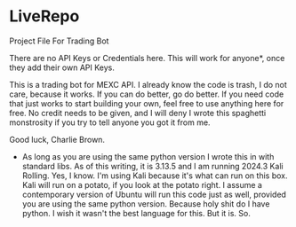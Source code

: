 # LiveRepo
Project File For Trading Bot

There are no API Keys or Credentials here.  This will work for anyone*, once they add their own API Keys.

This is a trading bot for MEXC API.  I already know the code is trash, I do not care, because it works.  If you can do better, go do better.  If you need code that just works to start building your own, feel free to use anything here for free.  No credit needs to be given, and I will deny I wrote this spaghetti monstrosity if you try to tell anyone you got it from me.

Good luck, Charlie Brown.

* As long as you are using the same python version I wrote this in with standard libs.  As of this writing, it is 3.13.5 and I am running 2024.3 Kali Rolling.  Yes, I know.  I'm using Kali because it's what can run on this box.  Kali will run on a potato, if you look at the potato right.  I assume a contemporary version of Ubuntu will run this code just as well, provided you are using the same python version.  Because holy shit do I have python.  I wish it wasn't the best language for this.  But it is.  So.
